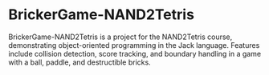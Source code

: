 # BrickerGame-NAND2Tetris
BrickerGame-NAND2Tetris is a project for the NAND2Tetris course, demonstrating object-oriented programming in the Jack language. Features include collision detection, score tracking, and boundary handling in a game with a ball, paddle, and destructible bricks.
